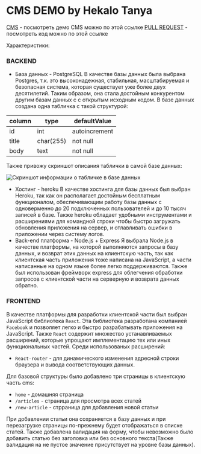 # CMS DEMO by Hekalo Tanya

[CMS](https://hekalotanya.github.io/cms/) - посмотреть демо CMS можно по этой ссылке
[PULL REQUEST](https://github.com/hekalotanya/cms/pull/5) - посмотреть код можно по этой ссылке

Характеристики:
### BACKEND
- База данных - PostgreSQL
В качестве базы данных была выбрана Postgres, т.к. это высоконадежная, стабильная, масштабируемая и безопасная система, которая существует уже более двух десятилетий. Таким образом, она стала достойным конкурентом другим базам данных с с открытым исходным кодом.
В базе данных создана одна табличка с такой структурой:

| column | type      | defaultValue  |
|--------|-----------|---------------|
| id     | int       | autoincrement |
| title  | char(255) | not null      |
| body   | text      | not null      |

Также привожу скриншот описания таблички в самой базе данных:

![Скриншот информации о табличке в базе данных](https://user-images.githubusercontent.com/77466385/104808382-7d3e4d00-57ee-11eb-9ab6-362044ff3620.png)

- Хостинг - heroku
В качестве хостинга для базы данных был выбран Heroku, так как он располагает достойным бесплатным функционалом, обеспечивающим работу базы данных с одноверменно до 20 подключенных пользователей и до 10 тысяч записей в базе. Также heroku обладает удобными инструментами и расширениями для командной строки чтобы быстро загружать обновления приложения на сервер, и отлавливать ошибки в приложении через систему логов.
- Back-end платформа - Node.js + Express
Я выбрала Node.js в качестве платформы, на которой выполняются запросы в базу данных, и возврат этих данных на клиентскую часть, так как клиентская часть приложения тоже написана на JavaScript, а части написанные на одном языке более легко поддерживаются. Также был использован фреймворк express для облегчения обработки запросов с клиентской части на серверную и возврата данных обратно.

### FRONTEND
В качестве платформы для разработки клиентской части был выбран JavaScript библиотека `React`.
Эта библиотека разработана компанией `Facebook` и позволяет легко и быстро разрабатывать приложения на JavaScript. 
Также `React` содержит множество устанавливаемых расширений, которые упрощают имплементацию тех или иных функциональных частей. Среди использованых расширений:
- `React-router` - для динамического изменения адресной строки браузера и вывода соответствующих данных.

Для базовой структуры было добавлено три страницы в клиентскую часть cms:
- `home` - домашняя страница
- `/articles` - страница для просмотра всех статей
- `/new-article` - стрраница для добавления новой статьи

При добавлении статьи она сохраняется в базу данных и при перезагрузке страницы по-прежнему будет отображаться в списке статей.
Также добавлена валидация на форму, чтобы невозможно было добавить статью без заголовка или без основного текста(Также валидация на не пустое значение присутствует на уровне базы данных).
